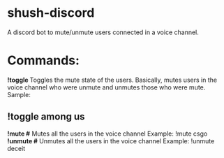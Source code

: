 # shush-discord
A discord bot to mute/unmute users connected in a voice channel.

# Commands:

**!toggle <voice channel name>**
  Toggles the mute state of the users. Basically, mutes users in the voice channel who were unmute and unmutes those who were mute.
 Sample: 
 ## !toggle among us
**!mute #<voice chanel name>**
  Mutes all the users in the voice channel
  Example:
  !mute csgo
**!unmute #<voice channel name>**
  Unmutes all the users in the voice channel
  Example:
  !unmute deceit
